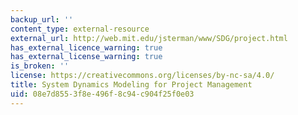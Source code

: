 ```yaml
---
backup_url: ''
content_type: external-resource
external_url: http://web.mit.edu/jsterman/www/SDG/project.html
has_external_licence_warning: true
has_external_license_warning: true
is_broken: ''
license: https://creativecommons.org/licenses/by-nc-sa/4.0/
title: System Dynamics Modeling for Project Management
uid: 08e7d855-3f8e-496f-8c94-c904f25f0e03
---
```

